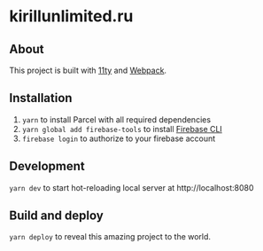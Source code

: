 # kirillunlimited.ru

## About

This project is built with [11ty](https://www.11ty.dev/) and [Webpack](https://webpack.js.org/).

## Installation

1. `yarn` to install Parcel with all required dependencies
2. `yarn global add firebase-tools` to install [Firebase CLI](https://github.com/firebase/firebase-tools)
3. `firebase login` to authorize to your firebase account

## Development

`yarn dev` to start hot-reloading local server at http://localhost:8080

## Build and deploy

`yarn deploy` to reveal this amazing project to the world.
